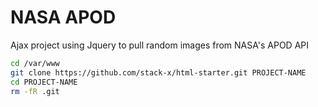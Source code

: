 # NASA APOD
Ajax project using Jquery to pull random images from NASA's APOD API

```sh
cd /var/www
git clone https://github.com/stack-x/html-starter.git PROJECT-NAME
cd PROJECT-NAME
rm -fR .git
```

